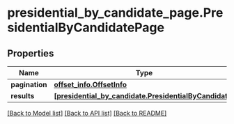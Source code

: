 # presidential_by_candidate_page.PresidentialByCandidatePage

## Properties
Name | Type | Description | Notes
------------ | ------------- | ------------- | -------------
**pagination** | [**offset_info.OffsetInfo**](OffsetInfo.md) |  | [optional]
**results** | [**[presidential_by_candidate.PresidentialByCandidate]**](PresidentialByCandidate.md) |  | [optional]

[[Back to Model list]](../README.md#documentation-for-models) [[Back to API list]](../README.md#documentation-for-api-endpoints) [[Back to README]](../README.md)
